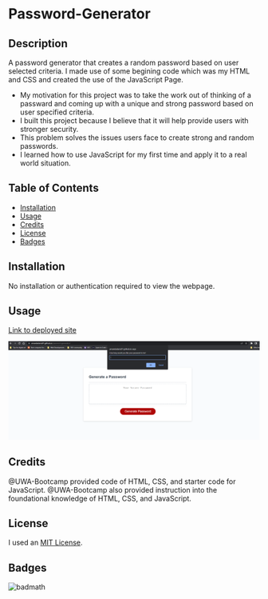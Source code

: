 # Password-Generator


## Description

A password generator that creates a random password based on user selected criteria. I made use of some begining code which was my HTML and CSS and created the use of the JavaScript Page. 

- My motivation for this project was to take the work out of thinking of a passward and coming up with a unique and strong password based on user specified criteria.
- I built this project because I believe that it will help provide users with stronger security.
- This problem solves the issues users face to create strong and random passwords. 
- I learned how to use JavaScript for my first time and apply it to a real world situation. 

## Table of Contents

- [Installation](#installation)
- [Usage](#usage)
- [Credits](#credits)
- [License](#license)
- [Badges](#badges)


## Installation

No installation or authentication required to view the webpage. 

## Usage

[Link to deployed site](https://amandadaria91.github.io/password-generator/)

![This is a screenshot of the password generator webpage.](Assets/screenshot-deployed.png)


## Credits

@UWA-Bootcamp provided code of HTML, CSS, and starter code for JavaScript. @UWA-Bootcamp also provided instruction into the foundational knowledge of HTML, CSS, and JavaScript. 


## License

I used an [MIT License](LICENSE).

## Badges

![badmath](https://img.shields.io/github/languages/top/lernantino/badmath)







